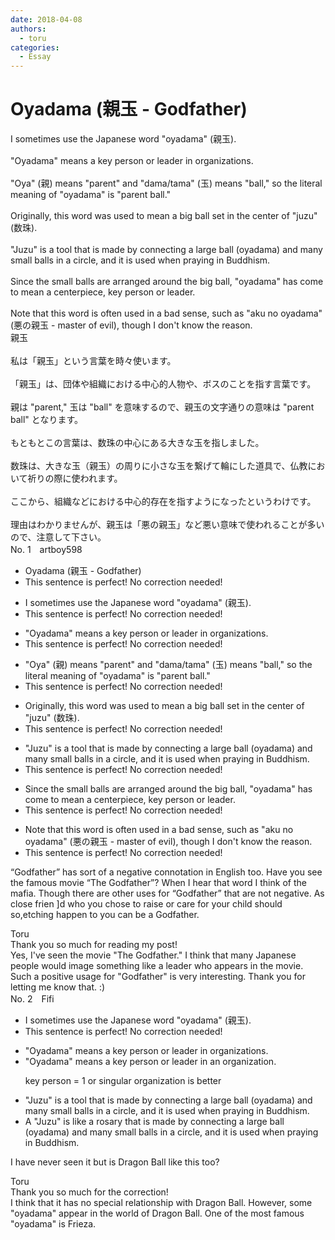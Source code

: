 ```yaml
---
date: 2018-04-08
authors:
  - toru
categories:
  - Essay
---
```


<h1 id="subject_show">Oyadama (親玉 - Godfather)</h1>
<div class="date" hidden>Apr 8, 2018 09:07</div>
<div id="post"><div id="body_show_ori">
I sometimes use the Japanese word "oyadama" (親玉).<br/><br/>"Oyadama" means a key person or leader in organizations.<br/><br/>"Oya" (親) means "parent" and "dama/tama" (玉) means "ball," so the literal meaning of "oyadama" is "parent ball."<br/><br/>Originally, this word was used to mean a big ball set in the center of "juzu" (数珠).<br/><br/>"Juzu" is a tool that is made by connecting a large ball (oyadama) and many small balls in a circle, and it is used when praying in Buddhism.<br/><br/>Since the small balls are arranged around the big ball, "oyadama" has come to mean a centerpiece, key person or leader.<br/><br/>Note that this word is often used in a bad sense, such as "aku no oyadama" (悪の親玉 - master of evil), though I don't know the reason.
</div></div>

<!-- more -->

<div id="post_ja"><div id="body_show_mo">
親玉<br/><br/>私は「親玉」という言葉を時々使います。<br/><br/>「親玉」は、団体や組織における中心的人物や、ボスのことを指す言葉です。<br/><br/>親は "parent," 玉は "ball" を意味するので、親玉の文字通りの意味は "parent ball" となります。<br/><br/>もともとこの言葉は、数珠の中心にある大きな玉を指しました。<br/><br/>数珠は、大きな玉（親玉）の周りに小さな玉を繋げて輪にした道具で、仏教において祈りの際に使われます。<br/><br/>ここから、組織などにおける中心的存在を指すようになったというわけです。<br/><br/>理由はわかりませんが、親玉は「悪の親玉」など悪い意味で使われることが多いので、注意して下さい。
</div></div>
<div id="block"><div class="first_name"> No. 1　<span class="just_name">artboy598</span></div><div id="block2">
<ul class="correction_field">
<li class="incorrect">Oyadama (親玉 - Godfather)</li>
<li class="corrected perfect">This sentence is perfect! No correction needed!</li>
</ul>
<ul class="correction_field">
<li class="incorrect">I sometimes use the Japanese word "oyadama" (親玉).</li>
<li class="corrected perfect">This sentence is perfect! No correction needed!</li>
</ul>
<ul class="correction_field">
<li class="incorrect">"Oyadama" means a key person or leader in organizations.</li>
<li class="corrected perfect">This sentence is perfect! No correction needed!</li>
</ul>
<ul class="correction_field">
<li class="incorrect">"Oya" (親) means "parent" and "dama/tama" (玉) means "ball," so the literal meaning of "oyadama" is "parent ball."</li>
<li class="corrected perfect">This sentence is perfect! No correction needed!</li>
</ul>
<ul class="correction_field">
<li class="incorrect">Originally, this word was used to mean a big ball set in the center of "juzu" (数珠).</li>
<li class="corrected perfect">This sentence is perfect! No correction needed!</li>
</ul>
<ul class="correction_field">
<li class="incorrect">"Juzu" is a tool that is made by connecting a large ball (oyadama) and many small balls in a circle, and it is used when praying in Buddhism.</li>
<li class="corrected perfect">This sentence is perfect! No correction needed!</li>
</ul>
<ul class="correction_field">
<li class="incorrect">Since the small balls are arranged around the big ball, "oyadama" has come to mean a centerpiece, key person or leader.</li>
<li class="corrected perfect">This sentence is perfect! No correction needed!</li>
</ul>
<ul class="correction_field">
<li class="incorrect">Note that this word is often used in a bad sense, such as "aku no oyadama" (悪の親玉 - master of evil), though I don't know the reason.</li>
<li class="corrected perfect">This sentence is perfect! No correction needed!</li>
</ul>
<p class="comment_small">
 “Godfather” has sort of a negative connotation in English too.  Have you see the famous movie “The Godfather”?  When I hear that word I think of the mafia.  Though there are other uses for “Godfather” that are not negative.  As close frien ]d who you chose to raise or care for your child should so,etching happen to you can be a Godfather.
</p>

</div><div class="name"><span class="just_name">Toru</span><br>
Thank you so much for reading my post!<br/>Yes, I've seen the movie "The Godfather." I think that many Japanese people would image something like a leader who appears in the movie. Such a positive usage for "Godfather" is very interesting. Thank you for letting me know that. :)
</div>
</div>
<div id="block"><div class="first_name"> No. 2　<span class="just_name">Fifi</span></div><div id="block2">
<ul class="correction_field">
<li class="incorrect">I sometimes use the Japanese word "oyadama" (親玉).</li>
<li class="corrected perfect">This sentence is perfect! No correction needed!</li>
</ul>
<ul class="correction_field">
<li class="incorrect">"Oyadama" means a key person or leader in organizations.</li>
<li class="corrected correct">
"Oyadama" means a key person or leader in <span class="f_red">an organization</span>.
<p class="correction_comment">key person = 1 or singular organization is better</p>
</li>
</ul>
<ul class="correction_field">
<li class="incorrect">"Juzu" is a tool that is made by connecting a large ball (oyadama) and many small balls in a circle, and it is used when praying in Buddhism.</li>
<li class="corrected correct">
<span class="f_red">A</span> "Juzu" is <span class="f_blue">like a rosary</span> that is made by connecting a large ball (oyadama) and many small balls in a circle, and it is used when praying in Buddhism.
</li>
</ul>
<p class="comment_small">
 I have never seen it but is Dragon Ball like this too?
</p>

</div><div class="name"><span class="just_name">Toru</span><br>
Thank you so much for the correction!<br/>I think that it has no special relationship with Dragon Ball. However, some "oyadama" appear in the world of Dragon Ball. One of the most famous "oyadama" is Frieza.
</div>
</div>
